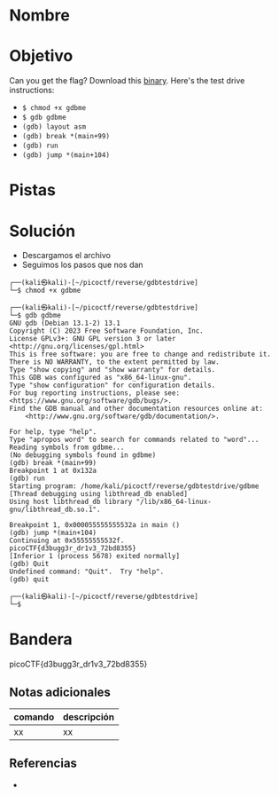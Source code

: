 # Nombre

# Objetivo
Can you get the flag? Download this [binary](https://artifacts.picoctf.net/c/86/gdbme). Here's the test drive instructions:
-   `$ chmod +x gdbme`
-   `$ gdb gdbme`
-   `(gdb) layout asm`
-   `(gdb) break *(main+99)`
-   `(gdb) run`
-   `(gdb) jump *(main+104)`

# Pistas

# Solución
- Descargamos el archivo
- Seguimos los pasos que nos dan
```
┌──(kali㉿kali)-[~/picoctf/reverse/gdbtestdrive]
└─$ chmod +x gdbme
                                                                                                                                                                      
┌──(kali㉿kali)-[~/picoctf/reverse/gdbtestdrive]
└─$ gdb gdbme     
GNU gdb (Debian 13.1-2) 13.1
Copyright (C) 2023 Free Software Foundation, Inc.
License GPLv3+: GNU GPL version 3 or later <http://gnu.org/licenses/gpl.html>
This is free software: you are free to change and redistribute it.
There is NO WARRANTY, to the extent permitted by law.
Type "show copying" and "show warranty" for details.
This GDB was configured as "x86_64-linux-gnu".
Type "show configuration" for configuration details.
For bug reporting instructions, please see:
<https://www.gnu.org/software/gdb/bugs/>.
Find the GDB manual and other documentation resources online at:
    <http://www.gnu.org/software/gdb/documentation/>.

For help, type "help".
Type "apropos word" to search for commands related to "word"...
Reading symbols from gdbme...
(No debugging symbols found in gdbme)
(gdb) break *(main+99)
Breakpoint 1 at 0x132a
(gdb) run
Starting program: /home/kali/picoctf/reverse/gdbtestdrive/gdbme 
[Thread debugging using libthread_db enabled]
Using host libthread_db library "/lib/x86_64-linux-gnu/libthread_db.so.1".

Breakpoint 1, 0x000055555555532a in main ()
(gdb) jump *(main+104)
Continuing at 0x55555555532f.
picoCTF{d3bugg3r_dr1v3_72bd8355}
[Inferior 1 (process 5678) exited normally]
(gdb) Quit
Undefined command: "Quit".  Try "help".
(gdb) quit
                                                                                                                                                                      
┌──(kali㉿kali)-[~/picoctf/reverse/gdbtestdrive]
└─$ 
```

# Bandera
picoCTF{d3bugg3r_dr1v3_72bd8355}

## Notas adicionales
| comando | descripción |
| ------ | ------ |
| xx | xx |

## Referencias
- []()